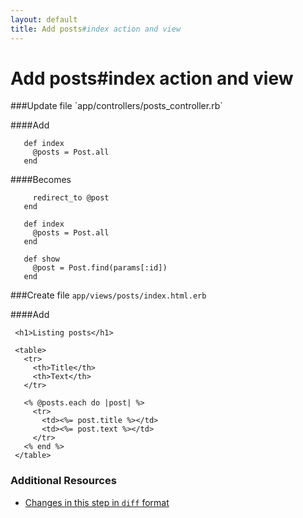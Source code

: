 ```yaml
---
layout: default
title: Add posts#index action and view
---
```


<h1 id="main">Add posts#index action and view</h1>
###Update file `app/controllers/posts_controller.rb`

####Add
```
   def index
     @posts = Post.all
   end
```


####Becomes
```
     redirect_to @post
   end
 
   def index
     @posts = Post.all
   end
 
   def show
     @post = Post.find(params[:id])
   end

```


###Create file `app/views/posts/index.html.erb`

####Add
```
 <h1>Listing posts</h1>
 
 <table>
   <tr>
     <th>Title</th>
     <th>Text</th>
   </tr>
 
   <% @posts.each do |post| %>
     <tr>
       <td><%= post.title %></td>
       <td><%= post.text %></td>
     </tr>
   <% end %>
 </table>
```



### Additional Resources

* [Changes in this step in `diff` format](https://github.com/software-academy/rails_getting_started_bdd/commit/d9392043a56b868c214baed5af4a54585ba53eb8)

